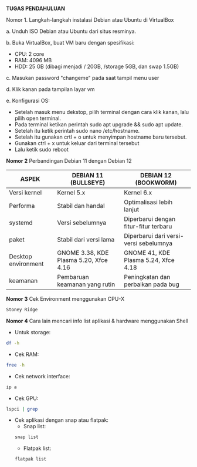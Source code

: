 **TUGAS PENDAHULUAN**

Nomor 1.
Langkah-langkah instalasi Debian atau Ubuntu di VirtualBox

a. Unduh ISO Debian atau Ubuntu dari situs resminya.

b. Buka VirtualBox, buat VM baru dengan spesifikasi:
- CPU: 2 core
- RAM: 4096 MB
- HDD: 25 GB (dibagi menjadi / 20GB, /storage 5GB, dan swap 1.5GB)

c.  Masukan password "changeme" pada saat tampil menu user

d.  Klik kanan pada tampilan layar vm

e.  Konfigurasi OS:
-   Setelah masuk menu dekstop, pilih terminal dengan cara klik kanan, lalu pilih open terminal.
-   Pada terminal ketikan perintah sudo apt upgrade && sudo apt update.
-   Setelah itu ketik perintah sudo nano /etc/hostname.
-   Setelah itu gunakan crtl + o untuk menyimpan hostname baru tersebut.
-   Gunakan ctrl + x untuk keluar dari terminal tersebut
-   Lalu ketik sudo reboot


**Nomor 2**
Perbandingan Debian 11 dengan Debian 12

| ASPEK                | DEBIAN 11 (BULLSEYE) | DEBIAN 12 (BOOKWORM)  |
|----------------------|----------------------|-----------------------|
| Versi kernel         | Kernel 5.x           | Kernel 6.x            |
| Performa             | Stabil dan handal    | Optimalisasi lebih lanjut |
| systemd              | Versi sebelumnya     | Diperbarui dengan fitur-fitur terbaru |
| paket                | Stabil dari versi lama | Diperbarui dari versi-versi sebelumnya |
| Desktop environment  | GNOME 3.38, KDE Plasma 5.20, Xfce 4.16 | GNOME 41, KDE Plasma 5.24, Xfce 4.18 |
| keamanan             | Pembaruan keamanan yang rutin | Peningkatan dan perbaikan pada bug |


**Nomor 3**
Cek Environment menggunakan CPU-X

```bash
Stoney Ridge
```

**Nomor 4**
Cara lain mencari info list aplikasi & hardware menggunakan Shell

- Untuk storage: 
```bash
df -h
```
- Cek RAM:
```bash
free -h
```
- Cek network interface:
```bash
ip a
```
- Cek GPU:
```bash
lspci | grep
```
- Cek aplikasi dengan snap atau flatpak:
    - Snap list: 
    ```bash
    snap list
    ```
    - Flatpak list:
    ```bash
    flatpak list
    ```